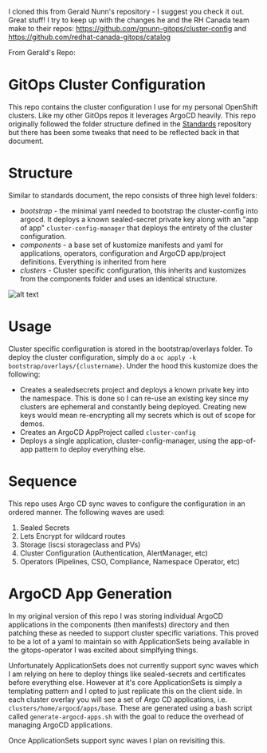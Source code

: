 I cloned this from Gerald Nunn's repository - I suggest you check it out. Great stuff! I try to keep up with the changes he and the RH Canada team make to their repos: https://github.com/gnunn-gitops/cluster-config and https://github.com/redhat-canada-gitops/catalog

From Gerald's Repo:
# GitOps Cluster Configuration

This repo contains the cluster configuration I use for my personal OpenShift clusters. Like my other GitOps repos it leverages ArgoCD heavily. This repo originally followed the folder structure defined in the [Standards](https://github.com/gnunn-gitops/standards) repository but there has been some tweaks that need to be reflected back in that document.

# Structure

Similar to standards document, the repo consists of three high level folders:

- _bootstrap_ - the minimal yaml needed to bootstrap the cluster-config into argocd. It deploys a known sealed-secret private key along with an "app of app" `cluster-config-manager` that deploys the entirety of the cluster configuration.
- _components_ - a base set of kustomize manifests and yaml for applications, operators, configuration and ArgoCD app/project definitions. Everything is inherited from here
- _clusters_ - Cluster specific configuration, this inherits and kustomizes from the components folder and uses an identical structure.

![alt text](https://raw.githubusercontent.com/gnunn-gitops/cluster-config/master/docs/img/argocd.png)

# Usage

Cluster specific configuration is stored in the bootstrap/overlays folder. To deploy the cluster configuration, simply do a `oc apply -k bootstrap/overlays/{clustername}`. Under the hood this kustomize does the following:

- Creates a sealedsecrets project and deploys a known private key into the namespace. This is done so I can re-use an existing key since my clusters are ephemeral and constantly being deployed. Creating new keys would mean re-encrypting all my secrets which is out of scope for demos.
- Creates an ArgoCD AppProject called `cluster-config`
- Deploys a single application, cluster-config-manager, using the app-of-app pattern to deploy everything else.

# Sequence

This repo uses Argo CD sync waves to configure the configuration in an ordered manner. The following waves are used:

1. Sealed Secrets
2. Lets Encrypt for wildcard routes
3. Storage (iscsi storageclass and PVs)
4. Cluster Configuration (Authentication, AlertManager, etc)
5. Operators (Pipelines, CSO, Compliance, Namespace Operator, etc)

# ArgoCD App Generation

In my original version of this repo I was storing individual ArgoCD applications in the components (then manifests) directory and then patching these as needed to support cluster specific variations. This proved to be a lot of a yaml to maintain so with ApplicationSets being available in the gitops-operator I was excited about simplfying things.

Unfortunately ApplicationSets does not currently support sync waves which I am relying on here to deploy things like sealed-secrets and certificates before everything else. However at it's core ApplicationSets is simply a templating pattern and I opted to just replicate this on the client side. In each cluster overlay you will see a set of Argo CD applications, i.e. `clusters/home/argocd/apps/base`. These are generated using a bash script called `generate-argocd-apps.sh` with the goal to reduce the overhead of managing ArgoCD applications.

Once ApplicationSets support sync waves I plan on revisiting this.
